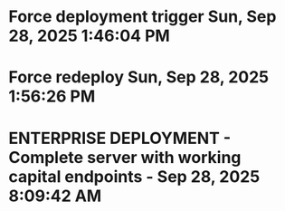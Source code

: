 # Force deployment trigger Sun, Sep 28, 2025  1:46:04 PM
# Force redeploy Sun, Sep 28, 2025  1:56:26 PM
# ENTERPRISE DEPLOYMENT - Complete server with working capital endpoints - Sep 28, 2025  8:09:42 AM
